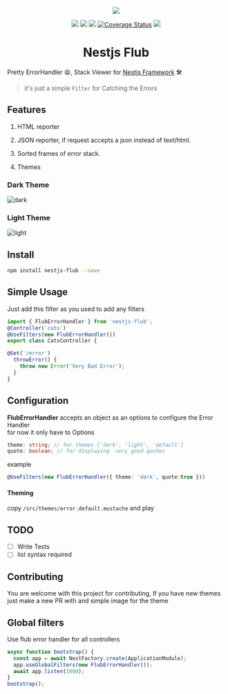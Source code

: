 <p align="center"><img src="https://avatars1.githubusercontent.com/u/41109786?s=200&v=4"/></p>
<p align="center">
    <a href="https://travis-ci.org/nestjs-community/nestjs-flub"><img src="https://travis-ci.org/nestjs-community/nestjs-flub.svg?branch=master"/></a>
    <a href="https://www.npmjs.com/package/nestjs-flub"><img src="https://img.shields.io/npm/v/nestjs-flub.svg"/></a>
    <a href="https://github.com/nestjs-community/nestjs-flub/blob/master/LICENSE"><img src="https://img.shields.io/github/license/nestjs-community/nestjs-flub.svg"/></a>
    <a href='https://coveralls.io/github/nestjs-community/nestjs-flub?branch=master'><img src='https://coveralls.io/repos/github/nestjs-community/nestjs-flub/badge.svg?branch=master' alt='Coverage Status' /></a>
    <a href="https://greenkeeper.io/"><img src="https://badges.greenkeeper.io/shekohex/nestjs-flub.svg"/></a>
</p>
<h1 align="center">Nestjs Flub</h1>

Pretty ErrorHandler 😫, Stack Viewer for [Nestjs Framework](https://nestjs.com/) 🛠️
> it's just a simple `Filter` for Catching the Errors

## Features

1. HTML reporter

2. JSON reporter, if request accepts a json instead of text/html.

3. Sorted frames of error stack.

4. Themes


### Dark Theme
![dark](https://files.gitter.im/nestjs/nestjs/qkqB/error-dark.png)

### Light Theme
![light](https://files.gitter.im/nestjs/nestjs/z6X6/error-light.png)

## Install

```bash
npm install nestjs-flub --save
```

## Simple Usage
Just add this filter as you used to add any filters
```typescript
import { FlubErrorHandler } from 'nestjs-flub';
@Controller('cats')
@UseFilters(new FlubErrorHandler())
export class CatsController { 

@Get('/error')
  throwError() {
    throw new Error('Very Bad Error');
  }
}

```

## Configuration 
 **FlubErrorHandler** accepts an object as an options to configure the Error Handler </br>
 for now it only have to Options
 ```typescript
theme: string; // for themes ['dark', 'light', 'default']
quote: boolean; // for displaying  very good quotes
 ```
 example
 
 ```typescript
 @UseFilters(new FlubErrorHandler({ theme: 'dark', quote:true }))
 ```
 #### Theming
 
 copy `/src/themes/error.default.mustache` and play
 
 ## TODO 
- [ ] Write Tests
- [ ] list syntax required

 ## Contributing

You are welcome with this project for contributing,
If you have new themes just make a new PR with and simple image for the theme

## Global filters 

Use flub error handler for all controllers 

```typescript 
async function bootstrap() {
  const app = await NestFactory.create(ApplicationModule);
  app.useGlobalFilters(new FlubErrorHandler());
  await app.listen(3000);
}
bootstrap();
